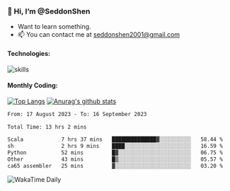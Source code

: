 ### 👋 Hi, I’m @SeddonShen
- Want to learn something.
- 📫 You can contact me at seddonshen2001@gmail.com

#### Technologies:

![skills](https://skillicons.dev/icons?i=scala,js,html,css,bootstrap,jquery,c,cpp,cloudflare,django,docker,flask,git,github,githubactions,linux,latex,mysql,nodejs,ps,php,pr,py,raspberrypi,redis,unreal,v,vscode,vue,bash)

#### Monthly Coding:
[![Top Langs](https://github-readme-stats.vercel.app/api/top-langs?username=seddonshen&show_icons=true&locale=en&layout=compact&hide=html&langs_count=8)](https://github.com/SeddonShen/)
[![Anurag's github stats](https://github-readme-stats.vercel.app/api?username=SeddonShen&count_private=true&show_icons=true)](https://github.com/anuraghazra/github-readme-stats)
<!--START_SECTION:waka-->

```txt
From: 17 August 2023 - To: 16 September 2023

Total Time: 13 hrs 2 mins

Scala            7 hrs 37 mins   ██████████████▓░░░░░░░░░░   58.44 %
sh               2 hrs 9 mins    ████░░░░░░░░░░░░░░░░░░░░░   16.59 %
Python           52 mins         █▓░░░░░░░░░░░░░░░░░░░░░░░   06.75 %
Other            43 mins         █▒░░░░░░░░░░░░░░░░░░░░░░░   05.57 %
ca65 assembler   25 mins         ▓░░░░░░░░░░░░░░░░░░░░░░░░   03.20 %
```

<!--END_SECTION:waka-->

![WakaTime Daily](https://wakatime.com/share/@seddon2001/61a7e342-5f12-4fea-bf92-1fac161e97d6.svg)
<!---
SeddonShen/SeddonShen is a ✨ special ✨ repository because its `README.md` (this file) appears on your GitHub profile.
You can click the Preview link to take a look at your changes.
--->
